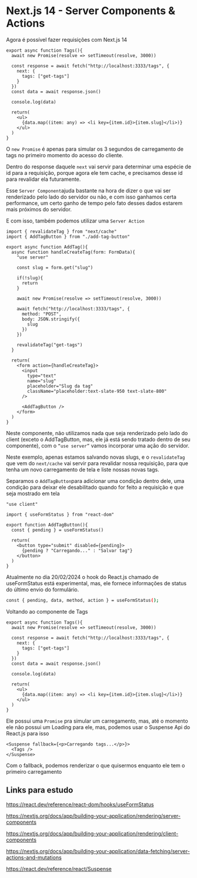 # Next.js 14 - Server Components & Actions

Agora é possível fazer requisições com Next.js 14

```tsx
export async function Tags(){
  await new Promise(resolve => setTimeout(resolve, 3000))

  const response = await fetch("http://localhost:3333/tags", {
    next: {
      tags: ["get-tags"]
    }
  })
  const data = await response.json()

  console.log(data)

  return(
    <ul>
      {data.map((item: any) => <li key={item.id}>{item.slug}</li>)}
    </ul>
  )
}
```

O `new Promise` é apenas para simular os 3 segundos de carregamento de tags no primeiro momento do acesso do cliente.

Dentro do response daquele `next` vai servir para determinar uma espécie de id para a requisição, porque agora ele tem cache, e precisamos desse id para revalidar ela futuramente.

Esse `Server Component`ajuda bastante na hora de dizer o que vai ser renderizado pelo lado do servidor ou não, e com isso ganhamos certa performance, um certo ganho de tempo pelo fato desses dados estarem mais próximos do servidor.

E com isso, também podemos utilizar uma `Server Action`

```tsx
import { revalidateTag } from "next/cache"
import { AddTagButton } from "./add-tag-button"

export async function AddTag(){
  async function handleCreateTag(form: FormData){
    "use server"

    const slug = form.get("slug")

    if(!slug){
      return
    }

    await new Promise(resolve => setTimeout(resolve, 3000))

    await fetch("http://localhost:3333/tags", {
      method: "POST",
      body: JSON.stringify({
        slug
      })
    })

    revalidateTag("get-tags")
  }
  
  return(
    <form action={handleCreateTag}>
      <input 
        type="text" 
        name="slug" 
        placeholder="Slug da tag" 
        className="placeholder:text-slate-950 text-slate-800"
      />
      
      <AddTagButton />
    </form>
  )
}
```

Neste componente, não utilizamos nada que seja renderizado pelo lado do client (exceto o AddTagButton, mas, ele já está sendo tratado dentro de seu componente), com o `“use server”` vamos incorporar uma ação do servidor.

Neste exemplo, apenas estamos salvando novas slugs, e o `revalidateTag` que vem do `next/cache` vai servir para revalidar nossa requisição, para que tenha um novo carregamento de tela e liste nossas novas tags.

Separamos o `AddTagButton`para adicionar uma condição dentro dele, uma condição para deixar ele desabilitado quando for feito a requisição e que seja mostrado em tela

```tsx
"use client"

import { useFormStatus } from "react-dom"

export function AddTagButton(){
  const { pending } = useFormStatus()
  
  return(
    <button type="submit" disabled={pending}>
      {pending ? "Carregando..." : "Salvar tag"}
    </button>
  )
}
```

Atualmente no dia 20/02/2024 o hook do React.js chamado de useFormStatus está experimental, mas, ele fornece informações de status do último envio do formulário.

```bash
const { pending, data, method, action } = useFormStatus();
```

Voltando ao componente de Tags

```tsx
export async function Tags(){
  await new Promise(resolve => setTimeout(resolve, 3000))

  const response = await fetch("http://localhost:3333/tags", {
    next: {
      tags: ["get-tags"]
    }
  })
  const data = await response.json()

  console.log(data)

  return(
    <ul>
      {data.map((item: any) => <li key={item.id}>{item.slug}</li>)}
    </ul>
  )
}
```

Ele possui uma `Promise` pra simular um carregamento, mas, até o momento ele não possui um Loading para ele, mas, podemos usar o Suspense Api do React.js para isso

```tsx
<Suspense fallback={<p>Carregando tags...</p>}>
  <Tags />
</Suspense>
```

Com o fallback, podemos renderizar o que quisermos enquanto ele tem o primeiro carregamento

## Links para estudo

https://react.dev/reference/react-dom/hooks/useFormStatus

https://nextjs.org/docs/app/building-your-application/rendering/server-components

https://nextjs.org/docs/app/building-your-application/rendering/client-components

https://nextjs.org/docs/app/building-your-application/data-fetching/server-actions-and-mutations

https://react.dev/reference/react/Suspense